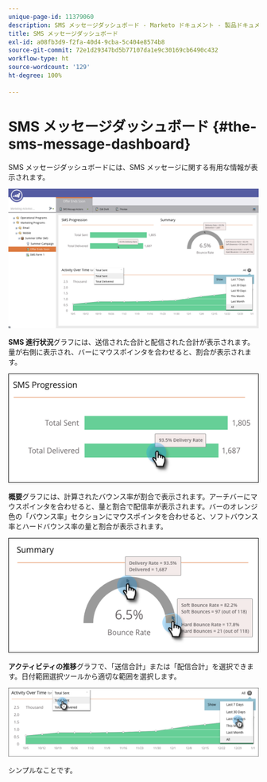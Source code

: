 ```yaml
---
unique-page-id: 11379060
description: SMS メッセージダッシュボード - Marketo ドキュメント - 製品ドキュメント
title: SMS メッセージダッシュボード
exl-id: a08fb3d9-f2fa-40d4-9cba-5c404e8574b8
source-git-commit: 72e1d29347bd5b77107da1e9c30169cb6490c432
workflow-type: ht
source-wordcount: '129'
ht-degree: 100%

---
```


# SMS メッセージダッシュボード {#the-sms-message-dashboard}

SMS メッセージダッシュボードには、SMS メッセージに関する有用な情報が表示されます。

![](assets/converted-dashboard-image.png)

**SMS 進行状況**&#x200B;グラフには、送信された合計と配信された合計が表示されます。量が右側に表示され、バーにマウスポインタを合わせると、割合が表示されます。

![](assets/sms-progression-hand-border.png)

**概要**&#x200B;グラフには、計算されたバウンス率が割合で表示されます。アーチバーにマウスポインタを合わせると、量と割合で配信率が表示されます。バーのオレンジ色の「バウンス率」セクションにマウスポインタを合わせると、ソフトバウンス率とハードバウンス率の量と割合が表示されます。

![](assets/hover-over-summary-hands-thin-border.png)

**アクティビティの推移**&#x200B;グラフで、「送信合計」または「配信合計」を選択できます。日付範囲選択ツールから適切な範囲を選択します。

![](assets/activity-over-time-hands.png)

シンプルなことです。
